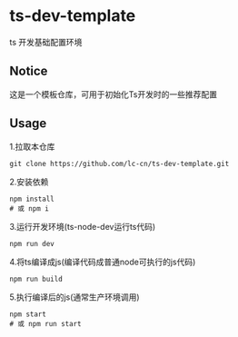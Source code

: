 # ts-dev-template
ts 开发基础配置环境
## Notice
这是一个模板仓库，可用于初始化Ts开发时的一些推荐配置
## Usage
1.拉取本仓库
```shell
git clone https://github.com/lc-cn/ts-dev-template.git
```
2.安装依赖
```shell
npm install
# 或 npm i
```
3.运行开发环境(ts-node-dev运行ts代码)
```shell
npm run dev
```
4.将ts编译成js(编译代码成普通node可执行的js代码)
```shell
npm run build
```
5.执行编译后的js(通常生产环境调用)
```shell
npm start
# 或 npm run start
```